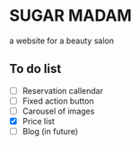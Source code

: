 # SUGAR MADAM

a website for a beauty salon

## To do list

- [ ] Reservation callendar
- [ ] Fixed action button
- [ ] Carousel of images
- [x] Price list
- [ ] Blog (in future)
